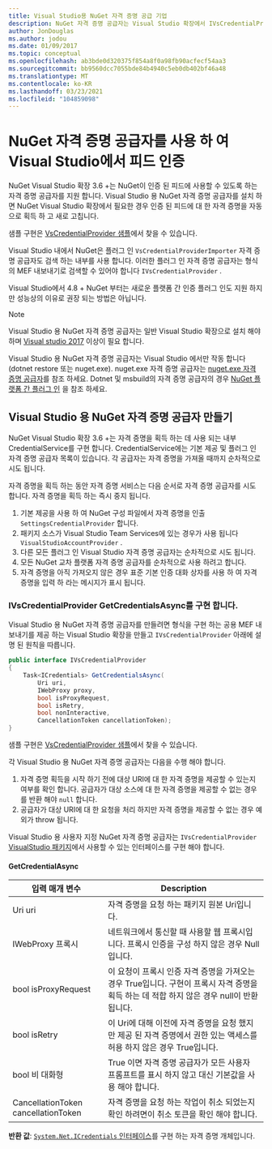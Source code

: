 ```yaml
---
title: Visual Studio용 NuGet 자격 증명 공급 기업
description: NuGet 자격 증명 공급자는 Visual Studio 확장에서 IVsCredentialProvider 인터페이스를 구현 하 여 피드에 인증 합니다.
author: JonDouglas
ms.author: jodou
ms.date: 01/09/2017
ms.topic: conceptual
ms.openlocfilehash: ab3bde0d320375f854a8f0a98fb90acfecf54aa3
ms.sourcegitcommit: bb9560dcc7055bde84b4940c5eb0db402bf46a48
ms.translationtype: MT
ms.contentlocale: ko-KR
ms.lasthandoff: 03/23/2021
ms.locfileid: "104859098"
---
```

# <a name="authenticating-feeds-in-visual-studio-with-nuget-credential-providers"></a>NuGet 자격 증명 공급자를 사용 하 여 Visual Studio에서 피드 인증

NuGet Visual Studio 확장 3.6 +는 NuGet이 인증 된 피드에 사용할 수 있도록 하는 자격 증명 공급자를 지원 합니다.
Visual Studio 용 NuGet 자격 증명 공급자를 설치 하면 NuGet Visual Studio 확장에서 필요한 경우 인증 된 피드에 대 한 자격 증명을 자동으로 획득 하 고 새로 고칩니다.

샘플 구현은 [VsCredentialProvider 샘플](https://github.com/NuGet/Samples/tree/main/VsCredentialProvider)에서 찾을 수 있습니다.

Visual Studio 내에서 NuGet은 플러그 인 `VsCredentialProviderImporter` 자격 증명 공급자도 검색 하는 내부를 사용 합니다. 이러한 플러그 인 자격 증명 공급자는 형식의 MEF 내보내기로 검색할 수 있어야 합니다 `IVsCredentialProvider` .

Visual Studio에서 4.8 + NuGet 부터는 새로운 플랫폼 간 인증 플러그 인도 지원 하지만 성능상의 이유로 권장 되는 방법은 아닙니다.

> [!Note]
> Visual Studio 용 NuGet 자격 증명 공급자는 일반 Visual Studio 확장으로 설치 해야 하며 [Visual studio 2017](https://aka.ms/vs/15/release/vs_enterprise.exe) 이상이 필요 합니다.
>
> Visual Studio 용 NuGet 자격 증명 공급자는 Visual Studio 에서만 작동 합니다 (dotnet restore 또는 nuget.exe). nuget.exe 자격 증명 공급자는 [nuget.exe 자격 증명 공급자](nuget-exe-Credential-providers.md)를 참조 하세요.
> Dotnet 및 msbuild의 자격 증명 공급자의 경우 [NuGet 플랫폼 간 플러그 인](nuget-cross-platform-authentication-plugin.md) 을 참조 하세요.

## <a name="creating-a-nuget-credential-provider-for-visual-studio"></a>Visual Studio 용 NuGet 자격 증명 공급자 만들기

NuGet Visual Studio 확장 3.6 +는 자격 증명을 획득 하는 데 사용 되는 내부 CredentialService를 구현 합니다. CredentialService에는 기본 제공 및 플러그 인 자격 증명 공급자 목록이 있습니다. 각 공급자는 자격 증명을 가져올 때까지 순차적으로 시도 됩니다.

자격 증명을 획득 하는 동안 자격 증명 서비스는 다음 순서로 자격 증명 공급자를 시도 합니다. 자격 증명을 획득 하는 즉시 중지 됩니다.

1. 기본 제공을 사용 하 여 NuGet 구성 파일에서 자격 증명을 인출 `SettingsCredentialProvider` 합니다.
1. 패키지 소스가 Visual Studio Team Services에 있는 경우가 사용 됩니다 `VisualStudioAccountProvider` .
1. 다른 모든 플러그 인 Visual Studio 자격 증명 공급자는 순차적으로 시도 됩니다.
1. 모든 NuGet 교차 플랫폼 자격 증명 공급자를 순차적으로 사용 하려고 합니다.
1. 자격 증명을 아직 가져오지 않은 경우 표준 기본 인증 대화 상자를 사용 하 여 자격 증명을 입력 하 라는 메시지가 표시 됩니다.

### <a name="implementing-ivscredentialprovidergetcredentialsasync"></a>IVsCredentialProvider GetCredentialsAsync를 구현 합니다.

Visual Studio 용 NuGet 자격 증명 공급자를 만들려면 형식을 구현 하는 공용 MEF 내보내기를 제공 하는 Visual Studio 확장을 만들고 `IVsCredentialProvider` 아래에 설명 된 원칙을 따릅니다.

```cs
public interface IVsCredentialProvider
{
    Task<ICredentials> GetCredentialsAsync(
        Uri uri,
        IWebProxy proxy,
        bool isProxyRequest,
        bool isRetry,
        bool nonInteractive,
        CancellationToken cancellationToken);
}
```

샘플 구현은 [VsCredentialProvider 샘플](https://github.com/NuGet/Samples/tree/main/VsCredentialProvider)에서 찾을 수 있습니다.

각 Visual Studio 용 NuGet 자격 증명 공급자는 다음을 수행 해야 합니다.

1. 자격 증명 획득을 시작 하기 전에 대상 URI에 대 한 자격 증명을 제공할 수 있는지 여부를 확인 합니다. 공급자가 대상 소스에 대 한 자격 증명을 제공할 수 없는 경우를 반환 해야 `null` 합니다.
1. 공급자가 대상 URI에 대 한 요청을 처리 하지만 자격 증명을 제공할 수 없는 경우 예외가 throw 됩니다.

Visual Studio 용 사용자 지정 NuGet 자격 증명 공급자는 `IVsCredentialProvider` [VisualStudio 패키지](https://www.nuget.org/packages/NuGet.VisualStudio/)에서 사용할 수 있는 인터페이스를 구현 해야 합니다.

#### <a name="getcredentialasync"></a>GetCredentialAsync

| 입력 매개 변수 |Description|
| ----------------|-----------|
| Uri uri | 자격 증명을 요청 하는 패키지 원본 Uri입니다.|
| IWebProxy 프록시 | 네트워크에서 통신할 때 사용할 웹 프록시입니다. 프록시 인증을 구성 하지 않은 경우 Null입니다. |
| bool isProxyRequest | 이 요청이 프록시 인증 자격 증명을 가져오는 경우 True입니다. 구현이 프록시 자격 증명을 획득 하는 데 적합 하지 않은 경우 null이 반환 됩니다. |
| bool isRetry | 이 Uri에 대해 이전에 자격 증명을 요청 했지만 제공 된 자격 증명에서 권한 있는 액세스를 허용 하지 않은 경우 True입니다. |
| bool 비 대화형 | True 이면 자격 증명 공급자가 모든 사용자 프롬프트를 표시 하지 않고 대신 기본값을 사용 해야 합니다. |
| CancellationToken cancellationToken | 자격 증명을 요청 하는 작업이 취소 되었는지 확인 하려면이 취소 토큰을 확인 해야 합니다. |

**반환 값**: [ `System.Net.ICredentials` 인터페이스](/dotnet/api/system.net.icredentials)를 구현 하는 자격 증명 개체입니다.
